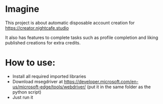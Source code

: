 # Imagine

This project is about automatic disposable account creation for https://creator.nightcafe.studio

It also has features to complete tasks such as profile completion and liking published creations for extra credits.

# How to use:

- Install all required imported libraries
- Download msegdriver at https://developer.microsoft.com/en-us/microsoft-edge/tools/webdriver/ (put it in the same folder as the python script)
- Just run it
